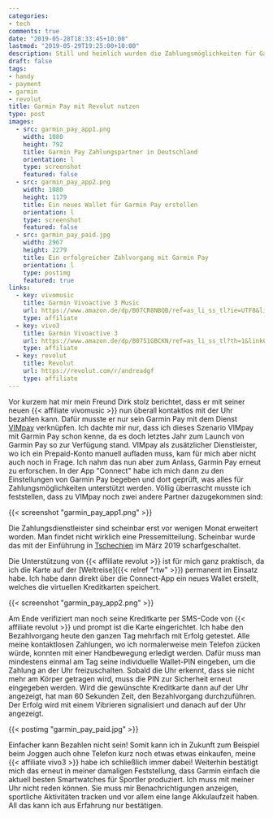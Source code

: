 ```yaml
---
categories:
- tech
comments: true
date: "2019-05-28T18:33:45+10:00"
lastmod: "2019-05-29T19:25:00+10:00"
description: Still und heimlich wurden die Zahlungsmöglichkeiten für Garmin Pay erweitert
draft: false
tags:
- handy
- payment
- garmin
- revolut
title: Garmin Pay mit Revolut nutzen
type: post
images:
  - src: garmin_pay_app1.png
    width: 1080
    height: 792
    title: Garmin Pay Zahlungspartner in Deutschland
    orientation: l
    type: screenshot
    featured: false
  - src: garmin_pay_app2.png
    width: 1080
    height: 1179
    title: Ein neues Wallet für Garmin Pay erstellen
    orientation: l
    type: screenshot
    featured: false
  - src: garmin_pay_paid.jpg
    width: 2967
    height: 2279
    title: Ein erfolgreicher Zahlvorgang mit Garmin Pay
    orientation: l
    type: postimg
    featured: true
links:
  - key: vivomusic
    title: Garmin Vivoactive 3 Music
    url: https://www.amazon.de/dp/B07CR8NBQB/ref=as_li_ss_tl?ie=UTF8&linkCode=ll1&tag=chaosblog-21&linkId=f662d6d3b3fdb57bdee27d7ecddf3f95&language=de_DE
    type: affiliate
  - key: vivo3
    title: Garmin Vivoactive 3
    url: https://www.amazon.de/dp/B0751GBCKN/ref=as_li_ss_tl?th=1&linkCode=ll1&tag=chaosblog-21&linkId=ae4b6e25d41aa89c55ac493945473550&language=de_DE
    type: affiliate
  - key: revolut
    title: Revolut
    url: https://revolut.com/r/andreadgf
    type: affiliate
---
```


Vor kurzem hat mir mein Freund Dirk stolz berichtet, dass er mit seiner neuen {{< affiliate vivomusic >}} nun überall kontaktlos mit der Uhr bezahlen kann. Dafür musste er nur sein Garmin Pay mit dem Dienst [VIMpay](https://www.vimpay.de/) verknüpfen. Ich dachte mir nur, dass ich dieses Szenario VIMpay mit Garmin Pay schon kenne, da es doch letztes Jahr zum Launch von Garmin Pay so zur Verfügung stand. VIMpay als zusätzlicher Dienstleister, wo ich ein Prepaid-Konto manuell aufladen muss, kam für mich aber nicht auch noch in Frage. Ich nahm das nun aber zum Anlass, Garmin Pay erneut zu erforschen. In der App "Connect" habe ich mich dann zu den Einstellungen von Garmin Pay begeben und dort geprüft, was alles für Zahlungsmöglichkeiten unterstützt werden. Völlig überrascht musste ich feststellen, dass zu VIMpay noch zwei andere Partner dazugekommen sind:

{{< screenshot "garmin_pay_app1.png" >}}

Die Zahlungsdienstleister sind scheinbar erst vor wenigen Monat erweitert worden. Man findet nicht wirklich eine Pressemitteilung. Scheinbar wurde das mit der Einführung in [Tschechien](https://afaae.com/czechrepublic/revolut-has-extended-support-for-garmin-and-fitbit-pay-and-you-will-also-get-a-virtual-card-on-google-pay-live-com/) im März 2019 scharfgeschaltet. 

Die Unterstützung von {{< affiliate revolut >}} ist für mich ganz praktisch, da ich die Karte auf der [Weltreise]({{< relref "rtw" >}}) permanent im Einsatz habe. Ich habe dann direkt über die Connect-App ein neues Wallet erstellt, welches die virtuellen Kreditkarten speichert.

{{< screenshot "garmin_pay_app2.png" >}}

Am Ende verifiziert man noch seine Kreditkarte per SMS-Code von {{< affiliate revolut >}} und prompt ist die Karte eingerichtet. Ich habe den Bezahlvorgang heute den ganzen Tag mehrfach mit Erfolg getestet. Alle meine kontaktlosen Zahlungen, wo ich normalerweise mein Telefon zücken würde, konnten mit einer Handbewegung erledigt werden. Dafür muss man mindestens einmal am Tag seine individuelle Wallet-PIN eingeben, um die Zahlung an der Uhr freizuschalten. Sobald die Uhr erkennt, dass sie nicht mehr am Körper getragen wird, muss die PIN zur Sicherheit erneut eingegeben werden. Wird die gewünschte Kreditkarte dann auf der Uhr angezeigt, hat man 60 Sekunden Zeit, den Bezahlvorgang durchzuführen. Der Erfolg wird mit einem Vibrieren signalisiert und danach auf der Uhr angezeigt.

{{< postimg "garmin_pay_paid.jpg" >}}

Einfacher kann Bezahlen nicht sein! Somit kann ich in Zukunft zum Beispiel beim Joggen auch ohne Telefon kurz noch etwas etwas einkaufen, meine {{< affiliate vivo3 >}} habe ich schließlich immer dabei! Weiterhin bestätigt mich das erneut in meiner damaligen Feststellung, dass Garmin einfach die aktuell besten Smartwatches für Sportler produziert. Ich muss mit meiner Uhr nicht reden können. Sie muss mir Benachrichtigungen anzeigen, sportliche Aktivitäten tracken und vor allem eine lange Akkulaufzeit haben. All das kann ich aus Erfahrung nur bestätigen.